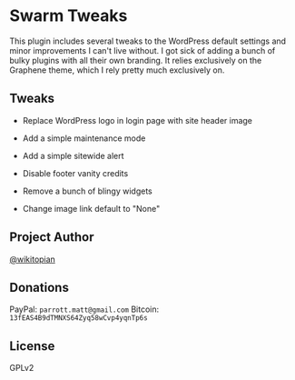 Swarm Tweaks
============

This plugin includes several tweaks to the WordPress default settings and
minor improvements I can't live without. I got sick of adding a bunch of
bulky plugins with all their own branding. It relies exclusively on the Graphene
theme, which I rely pretty much exclusively on.

Tweaks
------

* Replace WordPress logo in login page with site header image

* Add a simple maintenance mode

* Add a simple sitewide alert

* Disable footer vanity credits

* Remove a bunch of blingy widgets

* Change image link default to "None"

Project Author
---------------

[@wikitopian](https://github.com/wikitopian)

Donations
---------

PayPal: `parrott.matt@gmail.com`
Bitcoin: `13fEAS4B9dTMNXS64Zyq58wCvp4yqnTp6s`

License
-------

GPLv2
